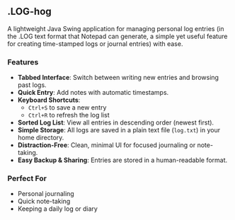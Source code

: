 ## .LOG-hog

A lightweight Java Swing application for managing personal log entries (in the .LOG text format that Notepad can generate, a simple yet useful feature for creating time-stamped logs or journal entries) with ease.

### Features

- **Tabbed Interface**: Switch between writing new entries and browsing past logs.
- **Quick Entry**: Add notes with automatic timestamps.
- **Keyboard Shortcuts**:  
  - `Ctrl+S` to save a new entry  
  - `Ctrl+R` to refresh the log list
- **Sorted Log List**: View all entries in descending order (newest first).
- **Simple Storage**: All logs are saved in a plain text file (`log.txt`) in your home directory.
- **Distraction-Free**: Clean, minimal UI for focused journaling or note-taking.
- **Easy Backup & Sharing**: Entries are stored in a human-readable format.

### Perfect For

- Personal journaling
- Quick note-taking
- Keeping a daily log or diary
